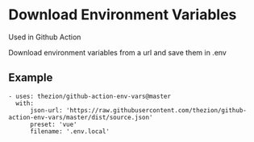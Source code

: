 # Download Environment Variables

Used in Github Action

Download environment variables from a url and save them in .env

## Example

```
- uses: thezion/github-action-env-vars@master
  with:
      json-url: 'https://raw.githubusercontent.com/thezion/github-action-env-vars/master/dist/source.json'
      preset: 'vue'
      filename: '.env.local'
```